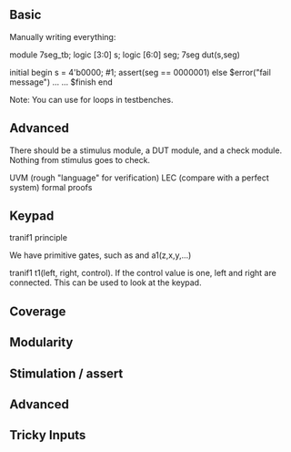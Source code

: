 ## Basic
Manually writing everything:

module 7seg_tb;
	logic [3:0] s;
	logic [6:0] seg;
7seg dut(s,seg)

initial begin
	s = 4'b0000; #1; assert(seg == 0000001) else $error("fail message")
	...
	...
	$finish
end

Note: You can use for loops in testbenches.

## Advanced
There should be a stimulus module, a DUT module, and a check module. Nothing from stimulus goes to check. 

UVM (rough "language" for verification)
LEC (compare with a perfect system)
formal proofs


## Keypad
tranif1 principle

We have primitive gates, such as and a1(z,x,y,...)

tranif1 t1(left, right, control). If the control value is one, left and right are connected. This can be used to look at the keypad. 




## Coverage



## Modularity

## Stimulation / assert

## Advanced

## Tricky Inputs
